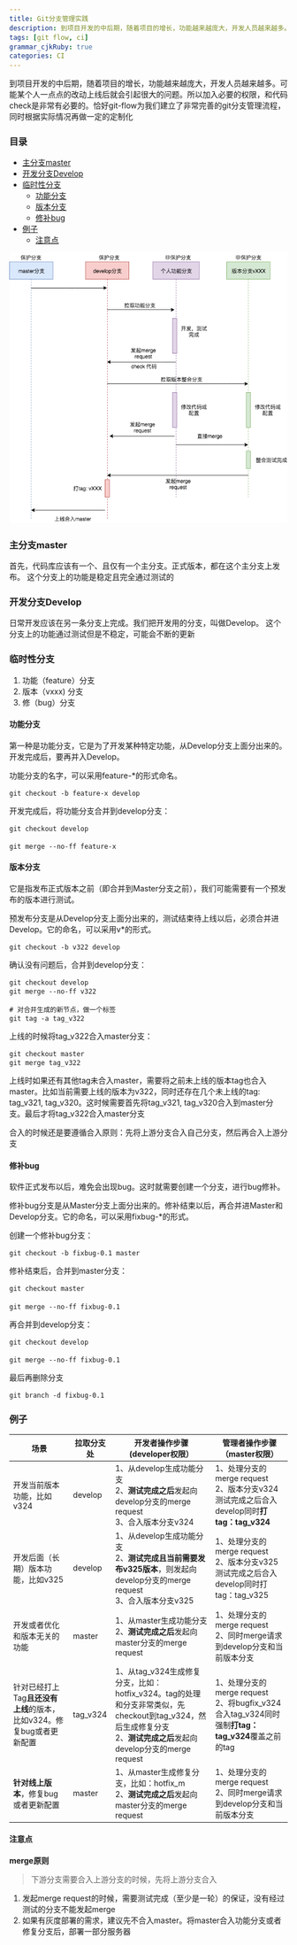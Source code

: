 ```yaml
---
title: Git分支管理实践
description: 到项目开发的中后期，随着项目的增长，功能越来越庞大，开发人员越来越多。可能某个人一点点的改动上线后就会引起很大的问题。所以加入必要的权限，和代码check是非常有必要的。恰好git-flow为我们建立了非常完善的git分支管理流程，同时根据实际情况再做一定的定制化
tags: [git flow, ci]
grammar_cjkRuby: true
categories: CI
---
```


到项目开发的中后期，随着项目的增长，功能越来越庞大，开发人员越来越多。可能某个人一点点的改动上线后就会引起很大的问题。所以加入必要的权限，和代码check是非常有必要的。恰好git-flow为我们建立了非常完善的git分支管理流程，同时根据实际情况再做一定的定制化

### 目录

* [主分支master](#主分支master)
* [开发分支Develop](#开发分支develop)
* [临时性分支](#临时性分支)
	* [功能分支](#功能分支)
	* [版本分支](#版本分支)
	* [修补bug](#修补bug)
* [例子](#例子)
	* [注意点](#注意点)


![流程图](/images/gitlab-flow_1.png)

### 主分支master

首先，代码库应该有一个、且仅有一个主分支。正式版本，都在这个主分支上发布。
这个分支上的功能是稳定且完全通过测试的

### 开发分支Develop

日常开发应该在另一条分支上完成。我们把开发用的分支，叫做Develop。
这个分支上的功能通过测试但是不稳定，可能会不断的更新

### 临时性分支

 1. 功能（feature）分支
 2. 版本（vxxx) 分支
 3. 修（bug）分支

#### 功能分支

第一种是功能分支，它是为了开发某种特定功能，从Develop分支上面分出来的。开发完成后，要再并入Develop。

功能分支的名字，可以采用feature-*的形式命名。

``` shell
git checkout -b feature-x develop
```

开发完成后，将功能分支合并到develop分支：

``` shell
git checkout develop

git merge --no-ff feature-x
```

#### 版本分支

它是指发布正式版本之前（即合并到Master分支之前），我们可能需要有一个预发布的版本进行测试。

预发布分支是从Develop分支上面分出来的，测试结束待上线以后，必须合并进Develop。它的命名，可以采用v*的形式。

``` shell
git checkout -b v322 develop
```

确认没有问题后，合并到develop分支：

``` shell
git checkout develop
git merge --no-ff v322

# 对合并生成的新节点，做一个标签
git tag -a tag_v322
```

上线的时候将tag_v322合入master分支：
``` shell
git checkout master
git merge tag_v322
```

上线时如果还有其他tag未合入master，需要将之前未上线的版本tag也合入master。比如当前需要上线的版本为v322，同时还存在几个未上线的tag:  tag_v321, tag_v320。这时候需要首先将tag_v321, tag_v320合入到master分支。最后才将tag_v322合入master分支

合入的时候还是要遵循合入原则：先将上游分支合入自己分支，然后再合入上游分支

#### 修补bug

软件正式发布以后，难免会出现bug。这时就需要创建一个分支，进行bug修补。

修补bug分支是从Master分支上面分出来的。修补结束以后，再合并进Master和Develop分支。它的命名，可以采用fixbug-*的形式。

创建一个修补bug分支：

``` shell
git checkout -b fixbug-0.1 master
```

修补结束后，合并到master分支：

``` shell
git checkout master

git merge --no-ff fixbug-0.1　　
```

再合并到develop分支：

``` shell
git checkout develop

git merge --no-ff fixbug-0.1
```

最后再删除分支

``` shell
git branch -d fixbug-0.1
```

### 例子

| 场景             | 拉取分支处 | 开发者操作步骤(developer权限） | 管理者操作步骤（master权限） |
| ---------------- | ---------- | -------------- | -------------- |
| 开发当前版本功能，比如v324 | develop    | 1、从develop生成功能分支<br>  2、**测试完成之后**发起向develop分支的merge request <br /> 3、合入版本分支v324<br/> |    1、处理分支的merge request<br>2、版本分支v324测试完成之后合入develop同时**打tag：tag_v324**<br/>|
| 开发后面（长期）版本功能，比如v325 | develop    | 1、从develop生成功能分支<br>  2、**测试完成且当前需要发布v325版本**，则发起向develop分支的merge request <br /> 3、合入版本分支v325<br/> |    1、处理分支的merge request<br>2、版本分支v325测试完成之后合入develop同时打tag：tag_v325<br/>|
| 开发或者优化和版本无关的功能 | master    | 1、从master生成功能分支<br>  2、**测试完成之后**发起向master分支的merge request <br /> |    1、处理分支的merge request <br> 2、同时merge请求到develop分支和当前版本分支|
| 针对已经打上Tag**且还没有上线**的版本，比如v324。修复bug或者更新配置 | tag_v324    | 1、从tag_v324生成修复分支，比如：hotfix_v324。tag的处理和分支非常类似，先checkout到tag_v324，然后生成修复分支<br>  2、**测试完成之后**发起向develop分支的merge request <br />  |    1、处理分支的merge request<br>2、将bugfix_v324合入tag_v324同时强制**打tag：tag_v324**覆盖之前的tag<br/>|
| **针对线上版本**，修复bug或者更新配置 | master    | 1、从master生成修复分支，比如：hotfix_m<br>  2、**测试完成之后**发起向master分支的merge request <br /> |    1、处理分支的merge request<br>2、同时merge请求到develop分支和当前版本分支|


#### 注意点



**merge原则**

> 下游分支需要合入上游分支的时候，先将上游分支合入

 1. 发起merge request的时候，需要测试完成（至少是一轮）的保证，没有经过测试的分支不能发起merge
 2. 如果有灰度部署的需求，建议先不合入master。将master合入功能分支或者修复分支后，部署一部分服务器 

